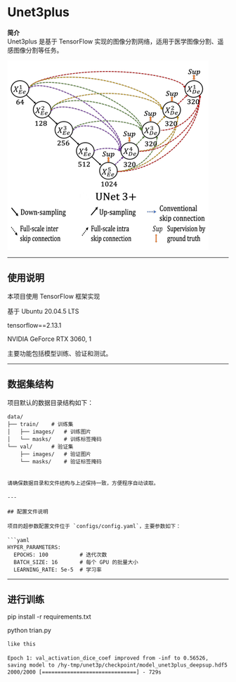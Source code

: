 # Unet3plus

**简介**  
Unet3plus 是基于 TensorFlow 实现的图像分割网络，适用于医学图像分割、遥感图像分割等任务。

![模型结构图](unet3p_architecture.png)


---

## 使用说明

本项目使用 TensorFlow 框架实现

基于
Ubuntu 20.04.5 LTS

tensorflow==2.13.1

NVIDIA GeForce RTX 3060, 1

主要功能包括模型训练、验证和测试。

---

## 数据集结构

项目默认的数据目录结构如下：

```plaintext
data/
├── train/    # 训练集
│   ├── images/   # 训练图片
│   └── masks/    # 训练标签掩码
└── val/      # 验证集
    ├── images/   # 验证图片
    └── masks/    # 验证标签掩码


请确保数据目录和文件结构与上述保持一致，方便程序自动读取。

---

## 配置文件说明

项目的超参数配置文件位于 `configs/config.yaml`，主要参数如下：

```yaml
HYPER_PARAMETERS:
  EPOCHS: 100          # 迭代次数
  BATCH_SIZE: 16       # 每个 GPU 的批量大小
  LEARNING_RATE: 5e-5  # 学习率
```
---
## 进行训练

pip install -r requirements.txt

python trian.py

```plaintext
like this

Epoch 1: val_activation_dice_coef improved from -inf to 0.56526, saving model to /hy-tmp/unet3p/checkpoint/model_unet3plus_deepsup.hdf5
2000/2000 [==============================] - 729s
